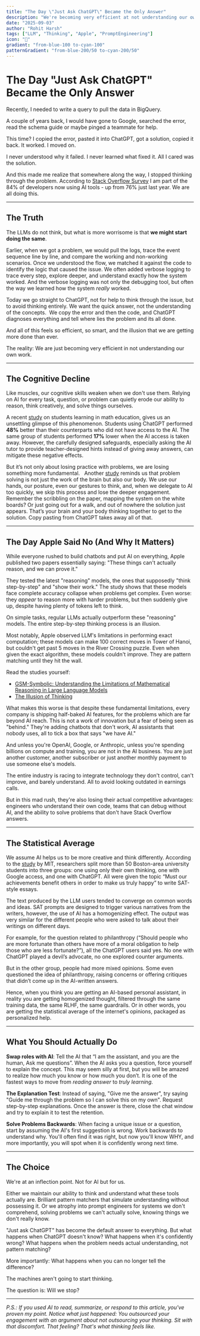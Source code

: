 ```yaml
---
title: "The Day \"Just Ask ChatGPT\" Became the Only Answer"
description: "We're becoming very efficient at not understanding our own work."
date: "2025-09-03"
author: "Rohit Harsh"
tags: ["LLM", "Thinking", "Apple", "PromptEngineering"]
icon: "🔄"
gradient: "from-blue-100 to-cyan-100"
patternGradient: "from-blue-200/50 to-cyan-200/50"
---
```


# The Day "Just Ask ChatGPT" Became the Only Answer

Recently, I needed to write a query to pull the data in BigQuery.

A couple of years back, I would have gone to Google, searched the error, read the schema guide or maybe pinged a teammate for help. 

This time? I copied the error, pasted it into ChatGPT, got a solution, copied it back. It worked. I moved on.

I never understood why it failed. I never learned what fixed it. All I cared was the solution. 

And this made me realize that somewhere along the way, I stopped thinking through the problem. According to [Stack Overflow Survey](https://survey.stackoverflow.co/2025/ai#sentiment-and-usage-ai-select) I am part of the 84% of developers now using AI tools - up from 76% just last year. We are all doing this.

---

## The Truth

The LLMs do not think, but what is more worrisome is that **we might start doing the same**. 

Earlier, when we got a problem, we would pull the logs, trace the event sequence line by line, and compare the working and non-working scenarios. Once we understood the flow, we matched it against the code to identify the logic that caused the issue. We often added verbose logging to trace every step, explore deeper, and understand exactly how the system worked. And the verbose logging was not only the debugging tool, but often the way we learned how the system _really_ worked. 

Today we go straight to ChatGPT, not for help to think through the issue, but to avoid thinking entirely. We want the quick answer, not the understanding of the concepts.  We copy the error and then the code, and ChatGPT diagnoses everything and tell where lies the problem and its all done. 

And all of this feels so efficient, so smart, and the illusion that we are getting more done than ever.

The reality: We are just becoming very efficient in not understanding our own work. 

---

## The Cognitive Decline

Like muscles, our cognitive skills weaken when we don't use them. Relying on AI for every task, question, or problem can quietly erode our ability to reason, think creatively, and solve things ourselves.

A recent [study](https://www.pnas.org/doi/abs/10.1073/pnas.2422633122?doi=10.1073%2Fpnas.2422633122&mod=ANLink) on students learning in math education, gives us an unsettling glimpse of this phenomenon. Students using ChatGPT performed **48%** better than their counterparts who did not have access to the AI. The same group of students performed **17%** lower when the AI access is taken away. However, the carefully designed safeguards, especially asking the AI tutor to provide teacher-designed hints instead of giving away answers, can mitigate these negative effects. 

But it’s not only about losing practice with problems, we are losing something more fundamental.  
Another [study](https://www.psychologicalscience.org/news/releases/want-to-solve-a-problem-dont-just-use-your-brains-but-your-bodies-too.html) reminds us that problem solving is not just the work of the brain but also our body. We use our hands, our posture, even our gestures to think, and, when we delegate to AI too quickly, we skip this process and lose the deeper engagement. Remember the scribbling on the paper, mapping the system on the white boards? Or just going out for a walk, and out of nowhere the solution just appears. That’s your brain and your body thinking together to get to the solution. Copy pasting from ChatGPT takes away all of that.  

---

## The Day Apple Said No (And Why It Matters)

While everyone rushed to build chatbots and put AI on everything, Apple published two papers essentially saying: "These things can't actually reason, and we can prove it."

They tested the latest "reasoning" models, the ones that supposedly "think step-by-step" and "show their work." The study shows that these models face complete accuracy collapse when problems get complex. Even worse: they *appear* to reason more with harder problems, but then suddenly give up, despite having plenty of tokens left to think.

On simple tasks, regular LLMs actually outperform these "reasoning" models. The entire step-by-step thinking process is an illusion.

Most notably, Apple observed LLM's limitations in performing exact computation; these models can make 100 correct moves in Tower of Hanoi, but couldn't get past 5 moves in the River Crossing puzzle. Even when given the exact algorithm, these models couldn't improve. They are pattern matching until they hit the wall. 

Read the studies yourself:
- [GSM-Symbolic: Understanding the Limitations of Mathematical Reasoning in Large Language Models](https://machinelearning.apple.com/research/gsm-symbolic)
- [The Illusion of Thinking](https://machinelearning.apple.com/research/illusion-of-thinking)

What makes this worse is that despite these fundamental limitations, every company is shipping half-baked AI features, for the problems which are far beyond AI reach. This is not a work of innovation but a fear of being seen as "behind." They're adding chatbots that don't work, AI assistants that nobody uses, all to tick a box that says "we have AI."

And unless you're OpenAI, Google, or Anthropic, unless you're spending billions on compute and training, you are not in the AI business. You are just another customer, another subscriber or just another monthly payment to use someone else's models.

The entire industry is racing to integrate technology they don't control, can't improve, and barely understand. All to avoid looking outdated in earnings calls. 

But in this mad rush, they're also losing their actual competitive advantages: engineers who understand their own code, teams that can debug without AI, and the ability to solve problems that don't have Stack Overflow answers.

---

## The Statistical Average

We assume AI helps us to be more creative and think differently. According to the [study](https://www.media.mit.edu/articles/a-i-is-homogenizing-our-thoughts/)  by MIT, researchers split more than 50 Boston-area university students into three groups: one using only their own thinking, one with Google access, and one with ChatGPT. All were given the topic “Must our achievements benefit others in order to make us truly happy” to write SAT-style essays.  

The text produced by the LLM users tended to converge on common words and ideas. SAT prompts are designed to trigger various narratives from the writers, however, the use of AI has a homogenizing effect. The output was very similar for the different people who were asked to talk about their writings on different days. 

For example, for the question related to philanthropy (“Should people who are more fortunate than others have more of a moral obligation to help those who are less fortunate?”), all the ChatGPT users said yes. No one with ChatGPT played a devil’s advocate, no one explored counter arguments.

But in the other group, people had more mixed opinions. Some even questioned the idea of philanthropy, raising concerns or offering critiques that didn’t come up in the AI-written answers. 

Hence, when you think you are getting an AI-based personal assistant, in reality you are getting homogenized thought, filtered through the same training data, the same RLHF, the same guardrails. Or in other words, you are getting the statistical average of the internet's opinions, packaged as personalized help. 

---

## What You Should Actually Do

**Swap roles with AI**: Tell the AI that “I am the assistant, and you are the human, Ask me questions”. When the AI asks you a question, force yourself to explain the concept. This may seem silly at first, but you will be amazed to realize how much you know or how much you don’t. It is one of the fastest ways to move from _reading answer_ to _truly learning_. 

**The Explanation Test**: Instead of saying, "Give me the answer", try saying "Guide me through the problem so I can solve this on my own". Request step-by-step explanations. Once the answer is there, close the chat window and try to explain it to test the retention. 

**Solve Problems Backwards**: When facing a unique issue or a question, start by assuming the AI's first suggestion is wrong. Work backwards to understand why. You'll often find it was right, but now you'll know WHY, and more importantly, you will spot when it is confidently wrong next time. 

---

## The Choice

We're at an inflection point. Not for AI but for us.

Either we maintain our ability to think and understand what these tools actually are. Brilliant pattern matchers that simulate understanding without possessing it. Or we atrophy into prompt engineers for systems we don't comprehend, solving problems we can't actually solve, knowing things we don't really know.

"Just ask ChatGPT" has become the default answer to everything. But what happens when ChatGPT doesn't know? What happens when it's confidently wrong? What happens when the problem needs actual understanding, not pattern matching?

More importantly: What happens when you can no longer tell the difference?

The machines aren't going to start thinking.

The question is: Will we stop?

---

*P.S.: If you used AI to read, summarize, or respond to this article, you've proven my point. Notice what just happened: You outsourced your engagement with an argument about not outsourcing your thinking. Sit with that discomfort. That feeling? That's what thinking feels like.*
